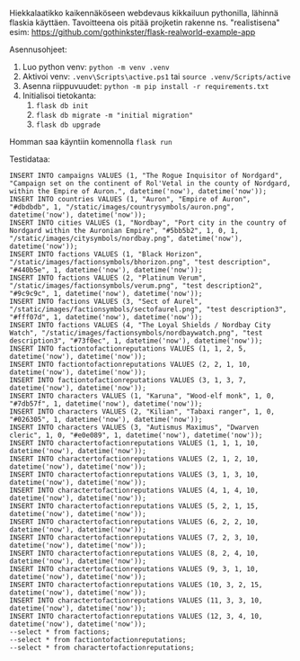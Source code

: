 Hiekkalaatikko kaikennäköseen webdevaus kikkailuun pythonilla, lähinnä flaskia käyttäen.
Tavoitteena ois pitää projketin rakenne ns. "realistisena" esim: https://github.com/gothinkster/flask-realworld-example-app

Asennusohjeet:
1. Luo python venv: ``python -m venv .venv``
2. Aktivoi venv: ``.venv\Scripts\active.ps1`` tai ``source .venv/Scripts/active``
3. Asenna riippuvuudet: ``python -m pip install -r requirements.txt``
4. Initialisoi tietokanta:
   1. ``flask db init``
   2. ``flask db migrate -m "initial migration"``
   3. ``flask db upgrade``

Homman saa käyntiin komennolla ``flask run``

Testidataa:
```
INSERT INTO campaigns VALUES (1, "The Rogue Inquisitor of Nordgard", "Campaign set on the continent of Rol'Vetal in the county of Nordgard, within the Empire of Auron.", datetime('now'), datetime('now'));
INSERT INTO countries VALUES (1, "Auron", "Empire of Auron", "#dbdbdb", 1, "/static/images/countrysymbols/auron.png", datetime('now'), datetime('now'));
INSERT INTO cities VALUES (1, "Nordbay", "Port city in the country of Nordgard within the Auronian Empire", "#5bb5b2", 1, 0, 1, "/static/images/citysymbols/nordbay.png", datetime('now'), datetime('now'));
INSERT INTO factions VALUES (1, "Black Horizon", "/static/images/factionsymbols/bhorizon.png", "test description", "#440b5e", 1, datetime('now'), datetime('now'));
INSERT INTO factions VALUES (2, "Platinum Verum", "/static/images/factionsymbols/verum.png", "test description2", "#9c9c9c", 1, datetime('now'), datetime('now'));
INSERT INTO factions VALUES (3, "Sect of Aurel", "/static/images/factionsymbols/sectofaurel.png", "test description3", "#fff07d", 1, datetime('now'), datetime('now'));
INSERT INTO factions VALUES (4, "The Loyal Shields / Nordbay City Watch", "/static/images/factionsymbols/nordbaywatch.png", "test description3", "#73f0ec", 1, datetime('now'), datetime('now'));
INSERT INTO factiontofactionreputations VALUES (1, 1, 2, 5, datetime('now'), datetime('now'));
INSERT INTO factiontofactionreputations VALUES (2, 2, 1, 10, datetime('now'), datetime('now'));
INSERT INTO factiontofactionreputations VALUES (3, 1, 3, 7, datetime('now'), datetime('now'));
INSERT INTO characters VALUES (1, "Karuna", "Wood-elf monk", 1, 0, "#7db57f", 1, datetime('now'), datetime('now'));
INSERT INTO characters VALUES (2, "Kilian", "Tabaxi ranger", 1, 0, "#026305", 1, datetime('now'), datetime('now'));
INSERT INTO characters VALUES (3, "Autismus Maximus", "Dwarven cleric", 1, 0, "#e0e089", 1, datetime('now'), datetime('now'));
INSERT INTO charactertofactionreputations VALUES (1, 1, 1, 10, datetime('now'), datetime('now'));
INSERT INTO charactertofactionreputations VALUES (2, 1, 2, 10, datetime('now'), datetime('now'));
INSERT INTO charactertofactionreputations VALUES (3, 1, 3, 10, datetime('now'), datetime('now'));
INSERT INTO charactertofactionreputations VALUES (4, 1, 4, 10, datetime('now'), datetime('now'));
INSERT INTO charactertofactionreputations VALUES (5, 2, 1, 15, datetime('now'), datetime('now'));
INSERT INTO charactertofactionreputations VALUES (6, 2, 2, 10, datetime('now'), datetime('now'));
INSERT INTO charactertofactionreputations VALUES (7, 2, 3, 10, datetime('now'), datetime('now'));
INSERT INTO charactertofactionreputations VALUES (8, 2, 4, 10, datetime('now'), datetime('now'));
INSERT INTO charactertofactionreputations VALUES (9, 3, 1, 10, datetime('now'), datetime('now'));
INSERT INTO charactertofactionreputations VALUES (10, 3, 2, 15, datetime('now'), datetime('now'));
INSERT INTO charactertofactionreputations VALUES (11, 3, 3, 10, datetime('now'), datetime('now'));
INSERT INTO charactertofactionreputations VALUES (12, 3, 4, 10, datetime('now'), datetime('now'));
--select * from factions;
--select * from factiontofactionreputations;
--select * from charactertofactionreputations;
```